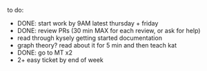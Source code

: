 
to do:
- DONE: start work by 9AM latest thursday + friday
- DONE: review PRs (30 min MAX for each review, or ask for help)
- read through kysely getting started documentation
- graph theory? read about it for 5 min and then teach kat
- DONE: go to MT x2
- 2+ easy ticket by end of week


